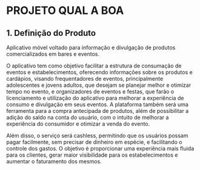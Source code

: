 # PROJETO QUAL A BOA

## 1. Definição do Produto
Aplicativo móvel voltado para informação e divulgação de produtos comercializados em bares e eventos.

O aplicativo tem como objetivo facilitar a estrutura de consumação de eventos e estabelecimentos, oferecendo informações sobre os produtos e cardápios, visando frequentadores de eventos, principalmente adolescentes e jovens adultos, que desejam se planejar melhor e otimizar tempo no evento, e organizadores de eventos e festas, que farão o licenciamento e utilização do aplicativo para melhorar a experiência de consumo e divulgação em seus eventos. A plataforma também será uma ferramenta para a compra antecipada de produtos, além de possibilitar a adição do saldo na conta do usuário, com o intuito de melhorar a experiência do consumidor e otimizar a venda do evento.

Além disso, o serviço será cashless, permitindo que os usuários possam pagar facilmente, sem precisar de dinheiro em espécie, e facilitando o controle dos gastos. O objetivo é proporcionar uma experiência mais fluida para os clientes, gerar maior visibilidade para os estabelecimentos e aumentar o faturamento dos mesmos.

```